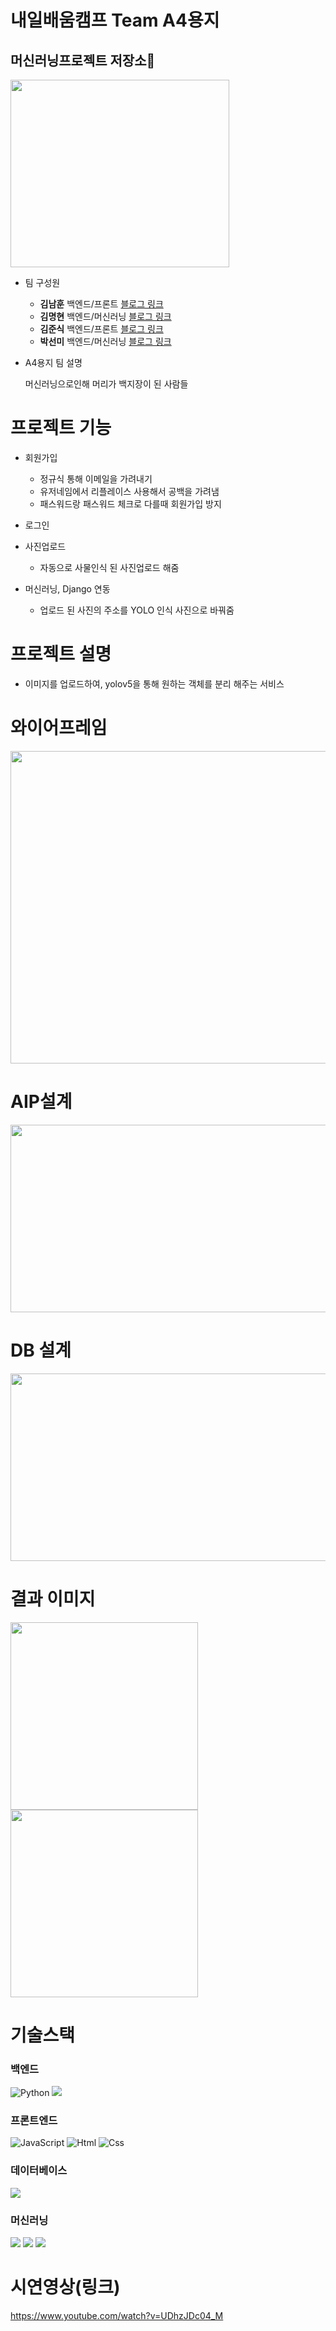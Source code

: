 # 내일배움캠프 Team A4용지 
## 머신러닝프로젝트 저장소👋
<img src="https://ifh.cc/g/PKRPsx.png" width="350px" height="300px">








* 팀 구성원
  * **김남훈** 백엔드/프론트   [블로그 링크](https://hunss.tistory.com/)
  * **김명현** 백엔드/머신러닝 [블로그 링크](https://z9x80123.tistory.com/)
  * **김준식** 백엔드/프론트   [블로그 링크](https://junspythonbackend.tistory.com/)
  * **박선미** 백엔드/머신러닝 [블로그 링크](https://mmsp31.tistory.com/)
  
 * A4용지 팀 설명
 
   머신러닝으로인해 머리가 백지장이 된 사람들
  


# 프로젝트 기능



* 회원가입
  * 정규식 통해 이메일을 가려내기
  * 유저네임에서 리플레이스 사용해서 공백을 가려냄
  * 패스워드랑 패스워드 체크로 다를때 회원가입 방지

* 로그인

* 사진업로드 
  * 자동으로 사물인식 된 사진업로드 해줌


* 머신러닝, Django 연동
  * 업로드 된 사진의 주소를 YOLO 인식 사진으로 바꿔줌


# 프로젝트 설명

* 이미지를 업로드하여, yolov5을 통해 원하는 객체를 분리 해주는 서비스

# 와이어프레임


<img src="https://user-images.githubusercontent.com/113074921/197097532-14806ee7-0865-41e9-a841-803d89588ac9.png" width="700px" height="500px">


# AIP설계

<img src="https://user-images.githubusercontent.com/113074921/197088740-00a8e9a9-2d81-4d35-9ea4-142d465232e1.png" width="600px" height="300px">


# DB 설계

<img src="https://user-images.githubusercontent.com/113074921/197089006-7a923bdd-6237-4a95-9cef-cb4ff17adcf1.png" width="600px" height="300px">

# 결과 이미지
<img src="https://sitem.ssgcdn.com/63/60/92/item/2097000926063_i1_1200.jpg" width="300px" height="300px">
<img src="https://user-images.githubusercontent.com/113074921/196870904-ca44f061-c572-47ec-895a-fa5955d83d53.png" width="300px" height="300px">



# 기술스택


### 백엔드
<img alt="Python" src ="https://img.shields.io/badge/Python-3776AB.svg?&style=for-the-badge&logo=Python&logoColor=white"/> <img src="https://img.shields.io/badge/Django-092E20?style=for-the-badge&logo=Django&logoColor=white">

### 프론트엔드
<img alt="JavaScript" src ="https://img.shields.io/badge/JavaScriipt-F7DF1E.svg?&style=for-the-badge&logo=JavaScript&logoColor=black"/> <img alt="Html" src ="https://img.shields.io/badge/HTML5-E34F26.svg?&style=for-the-badge&logo=HTML5&logoColor=white"/> <img alt="Css" src ="https://img.shields.io/badge/CSS3-1572B6.svg?&style=for-the-badge&logo=CSS3&logoColor=white"/>

### 데이터베이스
<img src="https://img.shields.io/badge/SQLite-003B57?style=for-the-badge&logo=SQLite&logoColor=white">


### 머신러닝
<img src="https://img.shields.io/badge/PyTorch-EE4C2C?style=for-the-badge&logo=PyTorch&logoColor=white"> <img src="https://img.shields.io/badge/OpenCV-5C3EE8?style=for-the-badge&logo=OpenCV&logoColor=white"> <img src="https://img.shields.io/badge/YOLO-00FFFF?style=for-the-badge&logo=YOLO&logoColor=white">


# 시연영상(링크)
https://www.youtube.com/watch?v=UDhzJDc04_M








